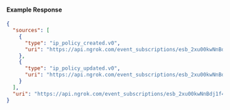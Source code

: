 <!-- Code generated for API Clients. DO NOT EDIT. -->

#### Example Response

```json
{
  "sources": [
    {
      "type": "ip_policy_created.v0",
      "uri": "https://api.ngrok.com/event_subscriptions/esb_2xu00kwNnBdj1f4VATdYeMRXZCf/sources/ip_policy_created.v0"
    },
    {
      "type": "ip_policy_updated.v0",
      "uri": "https://api.ngrok.com/event_subscriptions/esb_2xu00kwNnBdj1f4VATdYeMRXZCf/sources/ip_policy_updated.v0"
    }
  ],
  "uri": "https://api.ngrok.com/event_subscriptions/esb_2xu00kwNnBdj1f4VATdYeMRXZCf/sources"
}
```
